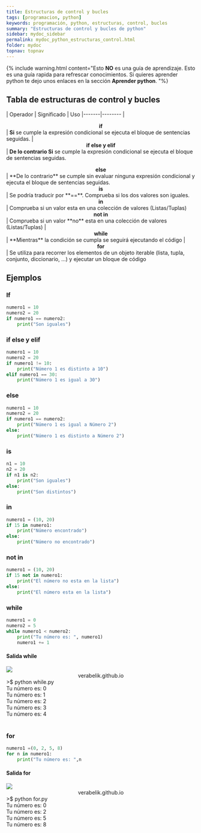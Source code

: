 ```yaml
---
title: Estructuras de control y bucles
tags: [programacion, python]
keywords: programación, python, estructuras, control, bucles
summary: "Estructuras de control y bucles de python"
sidebar: mydoc_sidebar
permalink: mydoc_python_estructuras_control.html
folder: mydoc
topnav: topnav
---
```



{% include warning.html content="Esto <b>NO</b> es una guía de aprendizaje. Esto es una guía rapida para refrescar conocimientos. Si quieres aprender python te dejo unos enlaces en la sección <b>Aprender python</b>.
 "%}

## Tabla de estructuras de control y bucles

| Operador | Significado | Uso
|-------|--------
| <center><b>if</b></center> | **Si** se cumple la expresión condicional se ejecuta el bloque de sentencias seguidas.
| <center><b>if else y elif</b></center> | **De lo contrario Si** se cumple la expresión condicional se ejecuta el bloque de sentencias seguidas.
<center><b>else</b></center> | **De lo contrario** se cumple sin evaluar ninguna expresión condicional y ejecuta el bloque de sentencias seguidas.
<center><b>is</b></center> | Se podría traducir por **==**. Comprueba si los dos valores son iguales.
<center><b>in</b></center> | Comprueba si un valor esta en una colección de valores (Listas/Tuplas)
<center><b>not in</b></center> | Comprueba si un valor **no** esta en una colección de valores (Listas/Tuplas)
| <center><b>while</b></center> | **Mientras** la condición se cumpla se seguirá ejecutando el código
| <center><b>for</b></center> | Se utiliza para recorrer los elementos de un objeto iterable (lista, tupla, conjunto, diccionario, …) y ejecutar un bloque de código

## Ejemplos
### If
```python
numero1 = 10
numero2 = 20
if numero1 == numero2:
    print("Son iguales")
````

### if else y elif
```python
numero1 = 10
numero2 = 20
if numero1 != 10:
    print("Número 1 es distinto a 10")
elif numero1 == 30:
    print("Número 1 es igual a 30")
````

### else
```python
numero1 = 10
numero2 = 20
if numero1 == numero2:
    print("Número 1 es igual a Número 2")
else:
    print("Número 1 es distinto a Número 2")
````

### is
```python
n1 = 10
n2 = 20
if n1 is n2:
    print("Son iguales")
else:
    print("Son distintos")
````

### in
```python
numero1 = (10, 20)
if 15 in numero1:
    print("Número encontrado")
else:
    print("Número no encontrado")
````

### not in
```python
numero1 = (10, 20)
if 15 not in numero1:
    print("El número no esta en la lista")
else:
    print("El número esta en la lista")
````

### while
```python
numero1 = 0
numero2 = 5
while numero1 < numero2:
    print("Tu número es: ", numero1)
    numero1 += 1
````
#### Salida while
<!--TERMINAL-->
<link href="css/miEstilo.css" rel="stylesheet" type="text/css">
<div id="barra"><img src="images/terminal/botones.png" id="botones"><center id="texto_barra">verabelik.github.io</center></div>
<div id="terminal">
>$ python while.py<br/>
Tu número es:  0<br/>
Tu número es:  1<br/>
Tu número es:  2<br/>
Tu número es:  3<br/>
Tu número es:  4<br/></div>
<br/>

### for
```python
numero1 =(0, 2, 5, 8)
for n in numero1:
    print("Tu número es: ",n
````
#### Salida for
<!--TERMINAL-->
<link href="css/miEstilo.css" rel="stylesheet" type="text/css">
<div id="barra"><img src="images/terminal/botones.png" id="botones"><center id="texto_barra">verabelik.github.io</center></div>
<div id="terminal">
>$ python for.py<br/>
Tu número es:  0<br/>
Tu número es:  2<br/>
Tu número es:  5<br/>
Tu número es:  8<br/></div>
<br/>